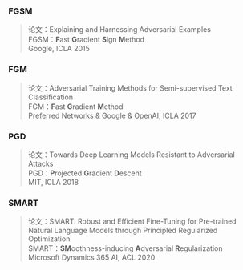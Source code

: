 ### FGSM
> 论文：Explaining and Harnessing Adversarial Examples  
> FGSM：**F**ast **G**radient **S**ign **M**ethod  
> Google, ICLA 2015



### FGM
> 论文：Adversarial Training Methods for Semi-supervised Text Classification  
> FGM：**F**ast **G**radient **M**ethod  
> Preferred Networks & Google & OpenAI, ICLA 2017



### PGD
> 论文：Towards Deep Learning Models Resistant to Adversarial Attacks  
> PGD：**P**rojected **G**radient **D**escent  
> MIT, ICLA 2018



### SMART
> 论文：SMART: Robust and Efficient Fine-Tuning for Pre-trained Natural Language Models through Principled Regularized Optimization  
> SMART：**SM**oothness-inducing **A**dversarial **R**egularization  
> Microsoft Dynamics 365 AI, ACL 2020